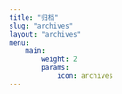 ```yaml
---
title: "归档"
slug: "archives"
layout: "archives"
menu:
    main:
        weight: 2
        params: 
            icon: archives
---
```

